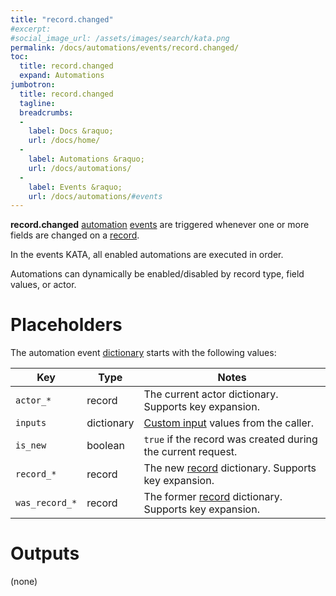 ```yaml
---
title: "record.changed"
#excerpt: 
#social_image_url: /assets/images/search/kata.png
permalink: /docs/automations/events/record.changed/
toc:
  title: record.changed
  expand: Automations
jumbotron:
  title: record.changed
  tagline: 
  breadcrumbs:
  -
    label: Docs &raquo;
    url: /docs/home/
  -
    label: Automations &raquo;
    url: /docs/automations/
  -
    label: Events &raquo;
    url: /docs/automations/#events
---
```


**record.changed** [automation](/docs/automations/) [events](/docs/automations/#events) are triggered whenever one or more fields are changed on a [record](/docs/records/types/).

In the events KATA, all enabled automations are executed in order.

Automations can dynamically be enabled/disabled by record type, field values, or actor.

# Placeholders

The automation event [dictionary](/docs/automations/#dictionaries) starts with the following values:

| Key | Type | Notes
|-|-|-
| `actor_*` | record | The current actor dictionary. Supports key expansion.
| `inputs` | dictionary | [Custom input](/docs/automations/#inputs) values from the caller.
| `is_new` | boolean | `true` if the record was created during the current request.
| `record_*` | record | The new [record](/docs/records/types/) dictionary. Supports key expansion.
| `was_record_*` | record | The former [record](/docs/records/types/) dictionary. Supports key expansion.

# Outputs

(none)